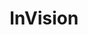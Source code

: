 ---
title: InVision
intro: Share prototypes, get feedback and hand-off to developers.
link: http://www.invisionapp.com
category:
- Prototyping
- Collaboration
- Handoff
image: "/assets/images/inv.png"
---
